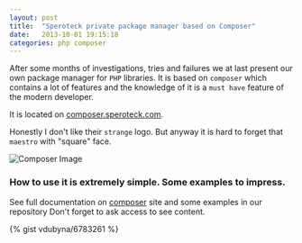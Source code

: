 ```yaml
---
layout: post
title:  "Speroteck private package manager based on Composer"
date:   2013-10-01 19:15:18
categories: php composer
---
```


After some months of investigations, tries and failures we at last present
our own package manager for `PHP` libraries.
It is based on `composer` which contains a lot of features and the knowledge of it is a `must have` feature
of the modern developer.

It is located on [composer.speroteck.com](http://composer.speroteck.com).

Honestly I don't like their `strange` logo. But anyway it is hard to forget that `maestro` with "square" face.

![Composer Image](http://getcomposer.org/img/logo-composer-transparent.png)

### How to use it is extremely simple. Some examples to impress.

See full documentation on [composer](http://getcomposer.org) site and some examples in our repository [](https://gitlab.speroteck.com/speroteck/composer-repository/tree/master)
Don't forget to ask access to see content.

{% gist vdubyna/6783261 %}



